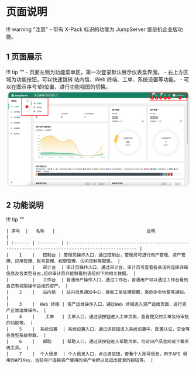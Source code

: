 # 页面说明

!!! warning "注意"
    - 带有 X-Pack 标识的功能为 JumpServer 堡垒机企业版功能。

## 1 页面展示
!!! tip ""
    - 页面左侧为功能菜单区，第一次登录默认展示仪表盘界面。
    - 右上方区域为功能按钮，可以快速跳转 站内信、Web 终端、工单、系统设置等功能。
    - 可以在图示序号1的位置，进行功能视图的切换。
![index](../img/index_01.png)

## 2 功能说明
!!! tip ""

    | 序号  |   名称   |                                   说明                                                         |
    | :------ | :------- | :------------------------------------------------------------------------------------------------ |
    |    1    |   控制台 | 管理员操作入口，通过控制台，管理员可进行用户管理、资产管理、应用管理、账号管理、权限管理、访问控制等配置。 |
    |         |   审计台  | 审计员操作入口，通过审计台，审计员可查看各会话的连接详细信息及各类型日志,组织审计员只能够看到该组织下的相关数据。 |
    |         |   工作台  | 普通用户操作入口，通过工作台，普通用户可以通过工作台看到自己有权限操作运维的资产。 |
    |    2    |   站内信  | 站内消息通知中心，接收工单处理提醒，高危命令告警等通知。 |
    |    3    |  Web 终端 | 资产运维操作入口，通过Web 终端进入资产运维页面，进行资产正常运维操作。 |
    |    4    |    工单   | 工单入口，通过该按钮进入工单页面，查看提交的工单及待审批的功能等。 |
    |    5    |  系统设置  | 系统设置入口，通过该按钮进入系统设置中，配置认证，安全等各类型系统参数。 |
    |    6    |   帮助    | 帮助入口，通过该按钮进入帮助页面，可访问产品官网或下载系统工具。 |
    |    7    |  个人信息  | 个人信息入口，点击该按钮，查看个人账号信息，用于API 调用的APIKey，当前用户连接资产使用的资产令牌以及退出登录的按钮等。 |